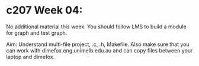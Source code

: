c207 Week 04:
=======

No additional material this week. You should follow LMS to build a module for graph and test graph.

Aim: Understand multi-file project, .c, .h, Makefile. Also make sure that you can work with dimefox.eng.unimelb.edu.au and can copy files between your laptop and dimefox.
